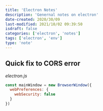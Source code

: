 ```yaml
---
title: 'Electron Notes'
description: 'Genernal notes on electron'
date-created: 2020/30/09
last-modified: 2021/10/02 09:39:50
isdraft: false
categories: ['electron', 'notes']
tags: ['electron', 'env']
type: 'note'
---
```


## Quick fix to CORS error  

*electron.js*

```javascript
const mainWindow = new BrowserWindow({
  webPreferences: {
    webSecurity: false
  }
})
```



